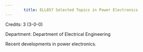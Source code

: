```yaml
---
        title: ELL857 Selected Topics in Power Electronics
---
```

Credits: 3 (3-0-0)

Department: Department of Electrical Engineering

Recent developments in power electronics.